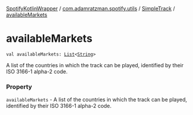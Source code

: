 [SpotifyKotlinWrapper](../../index.md) / [com.adamratzman.spotify.utils](../index.md) / [SimpleTrack](index.md) / [availableMarkets](./available-markets.md)

# availableMarkets

`val availableMarkets: `[`List`](https://kotlinlang.org/api/latest/jvm/stdlib/kotlin.collections/-list/index.html)`<`[`String`](https://kotlinlang.org/api/latest/jvm/stdlib/kotlin/-string/index.html)`>`

A list of the countries in which the track can be played,
identified by their ISO 3166-1 alpha-2 code.

### Property

`availableMarkets` - A list of the countries in which the track can be played,
identified by their ISO 3166-1 alpha-2 code.